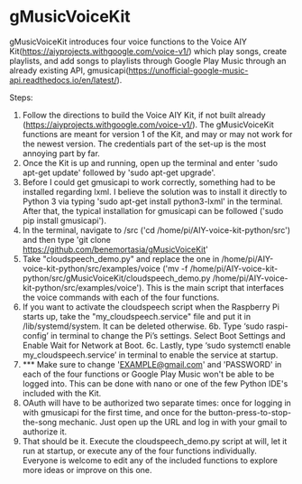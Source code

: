 # gMusicVoiceKit

gMusicVoiceKit introduces four voice functions to the Voice AIY Kit(https://aiyprojects.withgoogle.com/voice-v1/) which play songs, create playlists, and add songs to playlists through Google Play Music through an already existing API, gmusicapi(https://unofficial-google-music-api.readthedocs.io/en/latest/).

Steps:
1. Follow the directions to build the Voice AIY Kit, if not built already (https://aiyprojects.withgoogle.com/voice-v1/). The gMusicVoiceKit functions are meant for version 1 of the Kit, and may or may not work for the newest version. The credentials part of the set-up is the most annoying part by far.
2. Once the Kit is up and running, open up the terminal and enter 'sudo apt-get update' followed by 'sudo apt-get upgrade'.
3. Before I could get gmusicapi to work correctly, something had to be installed regarding lxml. I believe the solution was to install it directly to Python 3 via typing 'sudo apt-get install python3-lxml' in the terminal. After that, the typical installation for gmusicapi can be followed ('sudo pip install gmusicapi').
4. In the terminal, navigate to /src ('cd /home/pi/AIY-voice-kit-python/src') and then type 'git clone https://github.com/benemortasia/gMusicVoiceKit'
5. Take "cloudspeech_demo.py" and replace the one in /home/pi/AIY-voice-kit-python/src/examples/voice ('mv -f /home/pi/AIY-voice-kit-python/src/gMusicVoiceKit/cloudspeech_demo.py /home/pi/AIY-voice-kit-python/src/examples/voice'). This is the main script that interfaces the voice commands with each of the four functions.
6. If you want to activate the cloudspeech script when the Raspberry Pi starts up, take the "my_cloudspeech.service" file and put it in /lib/systemd/system. It can be deleted otherwise.
6b. Type ‘sudo raspi-config’ in terminal to change the Pi’s settings. Select Boot Settings and Enable Wait for Network at Boot.
6c. Lastly, type ‘sudo systemctl enable my_cloudspeech.service’ in terminal to enable the service at startup.
7. *** Make sure to change 'EXAMPLE@gmail.com' and 'PASSWORD' in each of the four functions or Google Play Music won't be able to be logged into. This can be done with nano or one of the few Python IDE's included with the Kit.
8. OAuth will have to be authorized two separate times: once for logging in with gmusicapi for the first time, and once for the button-press-to-stop-the-song mechanic. Just open up the URL and log in with your gmail to authorize it.
9. That should be it. Execute the cloudspeech_demo.py script at will, let it run at startup, or execute any of the four functions individually. Everyone is welcome to edit any of the included functions to explore more ideas or improve on this one.

